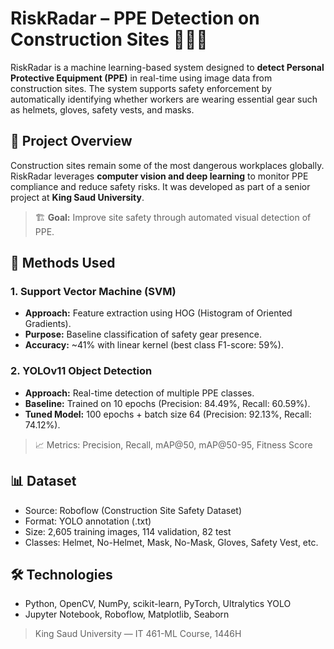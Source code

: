 
# RiskRadar – PPE Detection on Construction Sites 🦺👷‍♀️

RiskRadar is a machine learning-based system designed to **detect Personal Protective Equipment (PPE)** in real-time using image data from construction sites. The system supports safety enforcement by automatically identifying whether workers are wearing essential gear such as helmets, gloves, safety vests, and masks.

## 📌 Project Overview

Construction sites remain some of the most dangerous workplaces globally. RiskRadar leverages **computer vision and deep learning** to monitor PPE compliance and reduce safety risks. It was developed as part of a senior project at **King Saud University**.

> 🏗️ **Goal:** Improve site safety through automated visual detection of PPE.

## 🧠 Methods Used

### 1. Support Vector Machine (SVM)
- **Approach:** Feature extraction using HOG (Histogram of Oriented Gradients).
- **Purpose:** Baseline classification of safety gear presence.
- **Accuracy:** ~41% with linear kernel (best class F1-score: 59%).

### 2. YOLOv11 Object Detection
- **Approach:** Real-time detection of multiple PPE classes.
- **Baseline:** Trained on 10 epochs (Precision: 84.49%, Recall: 60.59%).
- **Tuned Model:** 100 epochs + batch size 64 (Precision: 92.13%, Recall: 74.12%).

> 📈 Metrics: Precision, Recall, mAP@50, mAP@50-95, Fitness Score

## 📊 Dataset

- Source: Roboflow (Construction Site Safety Dataset)  
- Format: YOLO annotation (.txt)  
- Size: 2,605 training images, 114 validation, 82 test  
- Classes: Helmet, No-Helmet, Mask, No-Mask, Gloves, Safety Vest, etc.


## 🛠️ Technologies

- Python, OpenCV, NumPy, scikit-learn, PyTorch, Ultralytics YOLO
- Jupyter Notebook, Roboflow, Matplotlib, Seaborn



> King Saud University — IT 461-ML Course, 1446H 
